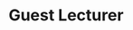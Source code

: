 ---
title: Guest Lecturer
order: 1
courses:
  - code: CMSC828T
    title: Vision, Planning and Control in Aerial Robotics
    terms: Fall 2017
    img: /assets/img/cmsc828t.JPG
    description: This is a comprehensive course on aerial robotics, with a focus on quadcopters and their related hardware and software implementations. The course will cover both the theoretical and practical aspects of quadcopters, with special focus on perception, planning and control algorithms involved in the same.
---